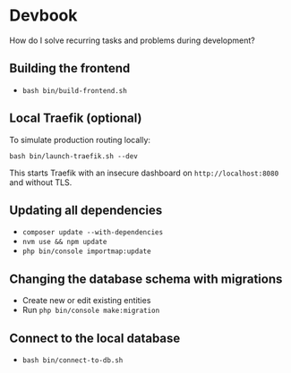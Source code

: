 #  Devbook

How do I solve recurring tasks and problems during development?


## Building the frontend

- `bash bin/build-frontend.sh`

## Local Traefik (optional)

To simulate production routing locally:

```
bash bin/launch-traefik.sh --dev
```

This starts Traefik with an insecure dashboard on `http://localhost:8080` and without TLS.


## Updating all dependencies

- `composer update --with-dependencies`
- `nvm use && npm update`
- `php bin/console importmap:update`


## Changing the database schema with migrations

- Create new or edit existing entities
- Run `php bin/console make:migration`


## Connect to the local database

- `bash bin/connect-to-db.sh`
